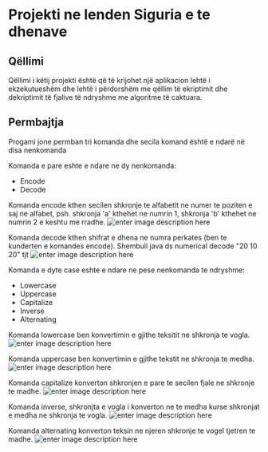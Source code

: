 # **Projekti ne lenden Siguria e te dhenave**



## Qëllimi
Qëllimi i këtij projekti është që të krijohet një aplikacion lehtë i ekzekutueshëm dhe lehtë i përdorshëm me qëllim të ekriptimit dhe dekriptimit të fjalive të ndryshme me algoritme të caktuara.

## Permbajtja
Progami jone permban tri komanda dhe secila komand është e ndarë në disa nenkomanda

Komanda e pare eshte e ndare ne dy nenkomanda:
 - Encode
 - Decode

Komanda encode kthen secilen shkronje te alfabetit ne numer te poziten e saj ne alfabet, psh. shkronja 'a' kthehet ne numrin 1, shkronja 'b' kthehet ne numrin 2 e keshtu me rradhe. ![enter image description here](https://images2.imagebam.com/56/f1/38/5458a01337454742.jpg)

Komanda decode kthen shifrat e dhena ne numra perkates (ben te kunderten e komandes encode). Shembull java ds numerical decode "20 10 20" tjt
![enter image description here](https://images2.imagebam.com/7d/69/4c/0089471337454743.jpg)

Komanda e dyte case eshte e ndare ne pese nenkomanda te ndryshme:
 - Lowercase
 - Uppercase
 - Capitalize
 - Inverse
 - Alternating

Komanda lowercase ben konvertimin e gjithe teksitit ne shkronja te vogla. 
![enter image description here](https://images2.imagebam.com/2f/e9/88/0bb36b1337455786.jpg)

Komanda uppercase ben konvertimin e gjithe tekstit ne shkronja te medha.
![enter image description here](https://images2.imagebam.com/50/a2/df/7024001337455789.jpg)

Komanda capitalize konverton shkronjen e pare te secilen fjale ne shkronje te madhe. 
![enter image description here](https://images2.imagebam.com/57/d4/68/62562d1337455795.jpg)

Komanda inverse, shkronjta e vogla i konverton ne te medha kurse shkronjat e medha ne shkronja te vogla.
![enter image description here](https://images2.imagebam.com/92/86/32/d6ade41337455792.jpg)

Komanda alternating konverton teksin ne njeren shkronje te vogel tjetren te madhe.
![enter image description here](https://images2.imagebam.com/2a/c8/6d/05ae6e1337455793.jpg)


